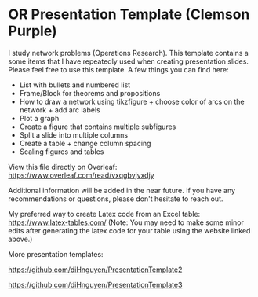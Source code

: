 # OR Presentation Template (Clemson Purple)

I study network problems (Operations Research). This template contains a some items that I have repeatedly used when creating presentation slides. Please feel free to use this template. A few things you can find here:
- List with bullets and numbered list
- Frame/Block for theorems and propositions
- How to draw a network using tikzfigure + choose color of arcs on the network + add arc labels
- Plot a graph
- Create a figure that contains multiple subfigures
- Split a slide into multiple columns
- Create a table + change column spacing
- Scaling figures and tables 

View this file directly on Overleaf: https://www.overleaf.com/read/vxqgbvjvxdjy

Additional information will be added in the near future. If you have any recommendations or questions, please don't hesitate to reach out. 

My preferred way to create Latex code from an Excel table: https://www.latex-tables.com/
(Note: You may need to make some minor edits after generating the latex code for your table using the website linked above.)

More presentation templates:

https://github.com/diHnguyen/PresentationTemplate2

https://github.com/diHnguyen/PresentationTemplate3
